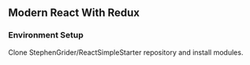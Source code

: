 ## Modern React With Redux

### Environment Setup

Clone StephenGrider/ReactSimpleStarter repository
and install modules.